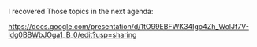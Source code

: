 I recovered Those topics in the next agenda:




https://docs.google.com/presentation/d/1tO99EBFWK34Igo4Zh_WolJf7V-ldg0BBWbJOga1_B_0/edit?usp=sharing
